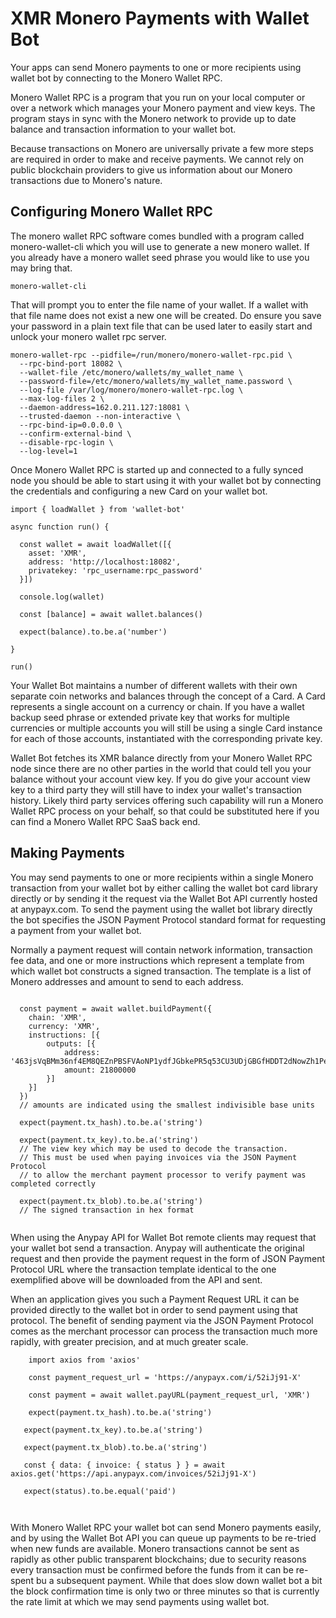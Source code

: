 # XMR Monero Payments with Wallet Bot

Your apps can send Monero payments to one or more recipients using wallet bot by connecting to the Monero Wallet RPC.

Monero Wallet RPC is a program that you run on your local computer or over a network which manages your Monero payment and view keys. The program stays in sync with the Monero network to provide up to date balance and transaction information to your wallet bot.

Because transactions on Monero are universally private a few more steps are required in order to make and receive payments. We cannot rely on public blockchain providers to give us information about our Monero transactions due to Monero's nature.

## Configuring Monero Wallet RPC



The monero wallet RPC software comes bundled with a program called monero-wallet-cli which you will use to generate a new monero wallet. If you already have a monero wallet seed phrase you would like to use you may bring that.

```
monero-wallet-cli
```

That will prompt you to enter the file name of your wallet. If a wallet with that file name does not exist a new one will be created. Do ensure you save your password in a plain text file that can be used later to easily start and unlock your monero wallet rpc server.

```
monero-wallet-rpc --pidfile=/run/monero/monero-wallet-rpc.pid \
  --rpc-bind-port 18082 \
  --wallet-file /etc/monero/wallets/my_wallet_name \
  --password-file=/etc/monero/wallets/my_wallet_name.password \
  --log-file /var/log/monero/monero-wallet-rpc.log \
  --max-log-files 2 \
  --daemon-address=162.0.211.127:18081 \
  --trusted-daemon --non-interactive \
  --rpc-bind-ip=0.0.0.0 \
  --confirm-external-bind \
  --disable-rpc-login \
  --log-level=1
```

Once Monero Wallet RPC is started up and connected to a fully synced node you should be able to start using it with your wallet bot by connecting the credentials and configuring a new Card on your wallet bot.

```
import { loadWallet } from 'wallet-bot'

async function run() {

  const wallet = await loadWallet([{                                                                
    asset: 'XMR',                                                                                   
    address: 'http://localhost:18082',
    privatekey: 'rpc_username:rpc_password'
  }])                                                                                               
                                                                                                    
  console.log(wallet)                                                                               
                                                                                                   
  const [balance] = await wallet.balances()
  
  expect(balance).to.be.a('number')
	
}

run()

```

Your Wallet Bot maintains a number of different wallets with their own separate coin networks and balances through the concept of a Card. A Card represents a single account on a currency or chain. If you have a wallet backup seed phrase or extended private key that works for multiple currencies or multiple accounts you will still be using a single Card instance for each of those accounts, instantiated with the corresponding private key.

Wallet Bot fetches its XMR balance directly from your Monero Wallet RPC node since there are no other parties in the world that could tell you your balance without your account view key. If you do give your account view key to a third party they will still have to index your wallet's transaction history. Likely third party services offering such capability will run a Monero Wallet RPC process on your behalf, so that could be substituted here if you can find a Monero Wallet RPC SaaS back end.

## Making Payments

You may send payments to one or more recipients within a single Monero transaction from your wallet bot by either calling the wallet bot card library directly or by sending it the request via the Wallet Bot API currently hosted at anypayx.com. To send the payment using the wallet bot library directly the bot specifies the JSON Payment Protocol standard format for requesting a payment from your wallet bot.

Normally a payment request will contain network information, transaction fee data, and one or more instructions which represent a template from which wallet bot constructs a signed transaction. The template is a list of Monero addresses and amount to send to each address.

```

  const payment = await wallet.buildPayment({
    chain: 'XMR',
    currency: 'XMR',
    instructions: [{
    	outputs: [{
    		address: '463jsVqBMm36nf4EM8QEZnPBSFVAoNP1ydfJGbkePR5q53CU3UDjGBGfHDDT2dNowZh1PeqYZbFvjMr1hac2kpaoKGcF2fk',
    		amount: 21800000
    	}]
    }]
  })
  // amounts are indicated using the smallest indivisible base units
  
  expect(payment.tx_hash).to.be.a('string')

  expect(payment.tx_key).to.be.a('string')
  // The view key which may be used to decode the transaction.
  // This must be used when paying invoices via the JSON Payment Protocol
  // to allow the merchant payment processor to verify payment was completed correctly
  
  expect(payment.tx_blob).to.be.a('string')
  // The signed transaction in hex format


```

When using the Anypay API for Wallet Bot remote clients may request that your wallet bot send a transaction. Anypay will authenticate the original request and then provide the payment request in the form of JSON Payment Protocol URL where the transaction template identical to the one exemplified above will be downloaded from the API and sent. 

When an application gives you such a Payment Request URL it can be provided directly to the wallet bot in order to send payment using that protocol. The benefit of sending payment via the JSON Payment Protocol comes as the merchant processor can process the transaction much more rapidly, with greater precision, and at much greater scale.

```
	import axios from 'axios'

	const payment_request_url = 'https://anypayx.com/i/52iJj91-X'
	
	const payment = await wallet.payURL(payment_request_url, 'XMR')
	
	expect(payment.tx_hash).to.be.a('string')

   expect(payment.tx_key).to.be.a('string')
  
   expect(payment.tx_blob).to.be.a('string')
   
   const { data: { invoice: { status } } = await axios.get('https://api.anypayx.com/invoices/52iJj91-X')
   
   expect(status).to.be.equal('paid')
	
	
```

With Monero Wallet RPC your wallet bot can send Monero payments easily, and by using the Wallet Bot API you can queue up payments to be re-tried when new funds are available. Monero transactions cannot be sent as rapidly as other public transparent blockchains; due to security reasons every transaction must be confirmed before the funds from it can be re-spent bu a subsequent payment. While that does slow down wallet bot a bit the block confirmation time is only two or three minutes so that is currently the rate limit at which we may send payments using wallet bot.
